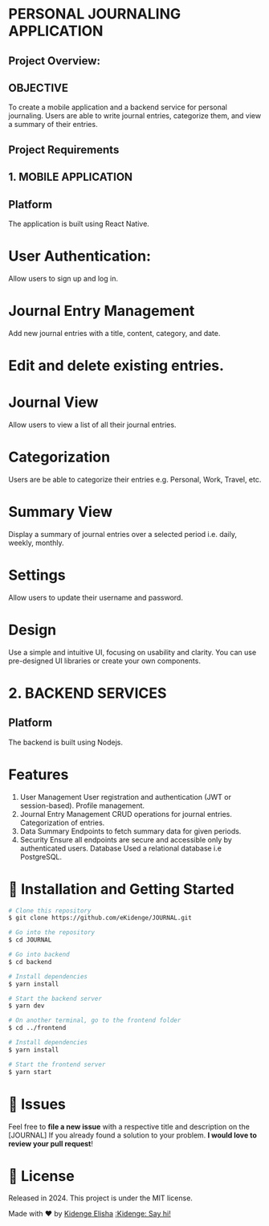 # PERSONAL JOURNALING APPLICATION
## Project Overview: 

## OBJECTIVE
To create a mobile application and a backend service for personal journaling. Users are able to write journal entries, categorize them, and view a summary of their entries.

## Project Requirements

## 1. MOBILE APPLICATION

## Platform
The application is built using React Native. 

# User Authentication:
Allow users to sign up and log in.
# Journal Entry Management
Add new journal entries with a title, content, category, and date.
# Edit and delete existing entries.
# Journal View
Allow users to view a list of all their journal entries.
# Categorization
Users are be able to categorize their entries e.g. Personal, Work, Travel, etc.
# Summary View
Display a summary of journal entries over a selected period i.e. daily, weekly, monthly.
# Settings
Allow users to update their username and password.
# Design
Use a simple and intuitive UI, focusing on usability and clarity. You can use pre-designed UI libraries or create your own components.

# 2. BACKEND SERVICES

## Platform
The backend is built using Nodejs.

# Features
1. User Management
User registration and authentication (JWT or session-based).
Profile management.
2. Journal Entry Management
CRUD operations for journal entries.
Categorization of entries.
3. Data Summary
Endpoints to fetch summary data for given periods.
4. Security
Ensure all endpoints are secure and accessible only by authenticated users.
Database
Used a relational database i.e PostgreSQL.


# :construction_worker: Installation and Getting Started

```bash
# Clone this repository
$ git clone https://github.com/eKidenge/JOURNAL.git

# Go into the repository
$ cd JOURNAL

# Go into backend
$ cd backend

# Install dependencies
$ yarn install

# Start the backend server
$ yarn dev

# On another terminal, go to the frontend folder
$ cd ../frontend

# Install dependencies
$ yarn install

# Start the frontend server
$ yarn start
```

# :bug: Issues

Feel free to **file a new issue** with a respective title and description on the [JOURNAL] If you already found a solution to your problem.
**I would love to review your pull request**!

# :closed_book: License

Released in 2024.
This project is under the MIT license.


Made with ♥ by [Kidenge Elisha](https://github.com/eKidenge) [:Kidenge: Say hi!](https://www.linkedin.com/in/kidenge-elisha-260b801b1/)
